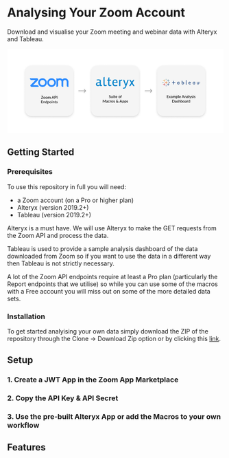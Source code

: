 # Analysing Your Zoom Account

Download and visualise your Zoom meeting and webinar data with Alteryx and Tableau.

![README Image](https://raw.githubusercontent.com/petersilv/analysing-your-zoom-account/master/Other/Images/readme_img.png?token=AFSMUVODLWW2AKFCR5LYPDC67SMQO)

## Getting Started

### Prerequisites

To use this repository in full you will need:

- a Zoom account (on a Pro or higher plan)
- Alteryx (version 2019.2+)
- Tableau (version 2019.2+)

Alteryx is a must have. We will use Alteryx to make the GET requests from the Zoom API and process the data.

Tableau is used to provide a sample analysis dashboard of the data downloaded from Zoom so if you want to use the data in a different way then Tableau is not strictly necessary.

A lot of the Zoom API endpoints require at least a Pro plan (particularly the Report endpoints that we utilise) so while you can use some of the macros with a Free account you will miss out on some of the more detailed data sets.

### Installation

To get started analyising your own data simply download the ZIP of the repository through the Clone -> Download Zip option or by clicking this [link](https://github.com/petersilv/analysing-your-zoom-account/archive/master.zip).

## Setup

### 1. Create a JWT App in the Zoom App Marketplace

### 2. Copy the API Key & API Secret

### 3. Use the pre-built Alteryx App or add the Macros to your own workflow

## Features
